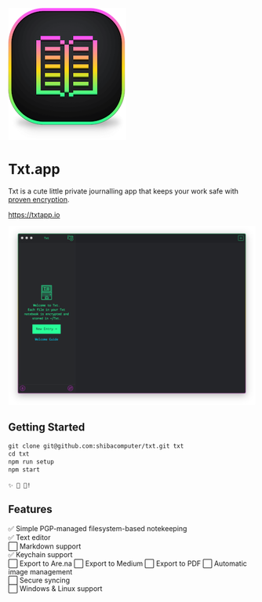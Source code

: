 ![Txt Logo](icon.png)
# Txt.app

Txt is a cute little private journalling app that keeps your work safe with [proven encryption](https://en.wikipedia.org/wiki/Pretty_Good_Privacy).

https://txtapp.io

![Txt Screenshot](screenshot.png)

## Getting Started

```
git clone git@github.com:shibacomputer/txt.git txt
cd txt
npm run setup
npm start

✨ 📝 🚀!
```

## Features

✅ Simple PGP-managed filesystem-based notekeeping  
✅ Text editor  
⬜️ Markdown support  
✅ Keychain support  
⬜️ Export to Are.na
⬜️ Export to Medium
⬜️ Export to PDF
⬜️ Automatic image management  
⬜️ Secure syncing  
⬜️ Windows & Linux support
